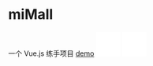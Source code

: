# miMall
一个 Vue.js 练手项目
  [demo](https://xmanhua.github.io/miMall/dist) 
  ![mi-logo](./dist/imgs/mi-logo.png)
  ![mi-home](./dist/imgs/mi-home.png )
